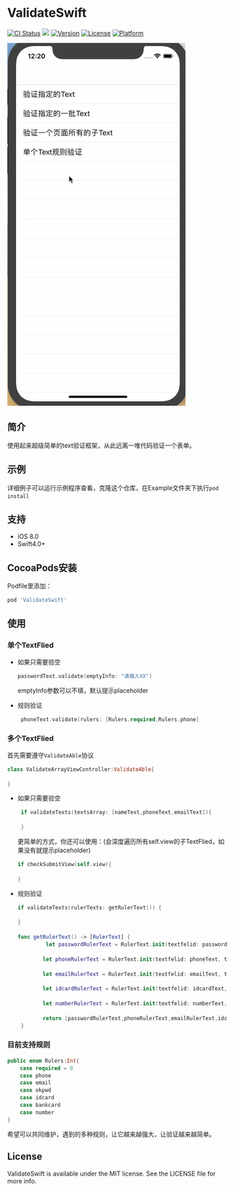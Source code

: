 # ValidateSwift

[![CI Status](https://img.shields.io/travis/776210576@qq.com/ValidateSwift.svg?style=flat)](https://travis-ci.org/776210576@qq.com/ValidateSwift)
<a href="https://github.com/GTMYang/GTMRefresh"><img src="https://img.shields.io/badge/language-Swift%204-orange.svg"></a>
[![Version](https://img.shields.io/cocoapods/v/ValidateSwift.svg?style=flat)](https://cocoapods.org/pods/ValidateSwift)
[![License](https://img.shields.io/cocoapods/l/ValidateSwift.svg?style=flat)](https://cocoapods.org/pods/ValidateSwift)
[![Platform](https://img.shields.io/cocoapods/p/ValidateSwift.svg?style=flat)](https://cocoapods.org/pods/ValidateSwift)

![image](https://github.com/RainManGO/ValidateSwift/blob/master/Validate1.gif)



## 简介

使用起来超级简单的text验证框架，从此远离一堆代码验证一个表单。



## 示例

详细例子可以运行示例程序查看，克隆这个仓库，在Example文件夹下执行`pod install`



## 支持

- iOS 8.0
- Swift4.0+



## CocoaPods安装

Podfile里添加：

```ruby
pod 'ValidateSwift'
```



## 使用



### 单个TextFlied

- 如果只需要验空

  ```swift
  passwordText.validate(emptyInfo: "请输入XX")
  ```

   emptyInfo参数可以不填，默认提示placeholder

- 规则验证

  ```swift
   phoneText.validate(rulers: [Rulers.required,Rulers.phone]
  ```



### 多个TextFlied

首先需要遵守`ValidateAble`协议

```swift
class ValidateArrayViewController:ValidateAble{

}
```



- 如果只需要验空

  ```swift
   if validateTexts(textsArray: [nameText,phoneText,emailText]){
         
   }
  ```

  更简单的方式，你还可以使用：(会深度遍历所有self.view的子TextFlied，如果没有就提示placeholder)

  ```swift
  if checkSubmitView(self.view){
              
  }
  ```

  

- 规则验证

  ```swift
  if validateTexts(rulerTexts: getRulerText()) {
             
  }
  
  func getRulerText() -> [RulerText] {
           let passwordRulerText = RulerText.init(textfelid: passwordText, textRulers: [Rulers.required,Rulers.okpwd], emptyInfo: "请输入密码")
  
          let phoneRulerText = RulerText.init(textfelid: phoneText, textRulers: [Rulers.required,Rulers.phone])
  
          let emailRulerText = RulerText.init(textfelid: emailText, textRulers: [Rulers.required,Rulers.email])
  
          let idcardRulerText = RulerText.init(textfelid: idcardText, textRulers: [Rulers.required,Rulers.idcard])
  
          let numberRulerText = RulerText.init(textfelid: numberText, textRulers: [Rulers.number])
  
          return [passwordRulerText,phoneRulerText,emailRulerText,idcardRulerText,numberRulerText]
   }
  
  ```

  

### 目前支持规则

```swift
public enum Rulers:Int{
    case required = 0
    case phone
    case email
    case okpwd
    case idcard
    case bankcard
    case number
}
```

希望可以共同维护，遇到的多种规则，让它越来越强大，让验证越来越简单。



## License

ValidateSwift is available under the MIT license. See the LICENSE file for more info.
